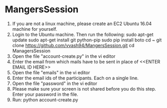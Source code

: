 # MangersSession

1. If you are not a linux machine, please create an EC2 Ubuntu 16.04 machine for yourself.
2. Login to the Ubuntu machine. Then run the following:
   sudo apt-get update
   sudo apt-get install git python-pip
   sudo pip install boto
   cd ~
   git clone https://github.com/vvash94/MangersSession.git
   cd ManagersSession
3. Open the file "account-create.py" in the vi editor
4. Enter the email from which mails have to be sent in place of \<\<ENTER EMAIL ID HERE>>
5. Open the file "emails" in the vi editor
6. Enter the email ids of the participants. Each on a single line.
7. Open the file "password" in the vi editor
8. Please make sure your screen is not shared before you do this step. Enter your password in the file.
9. Run: python account-create.py
